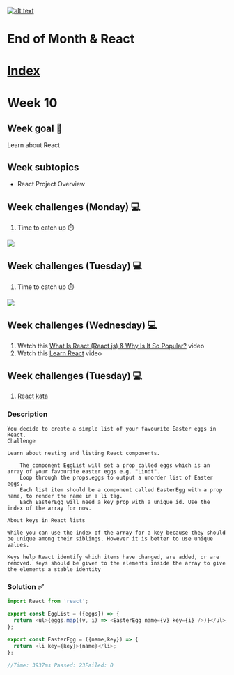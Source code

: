 <a href="https://www.core-code.io/">

![alt text](https://uploads-ssl.webflow.com/5eb2f56932c3562feab232e3/5f73550d00249e7e96c9f3de_Logo.png "corecodeio")

</a>

# End of Month & React

# [Index](/README.md)

# Week 10

## Week goal 🏁

<p>Learn about React</p>

## Week subtopics

- React Project Overview

## Week challenges (Monday) 💻

1. Time to catch up ⏱️

<img src="https://media1.giphy.com/media/QMHoU66sBXqqLqYvGO/giphy.gif?cid=ecf05e47ca1lqtqs3ad25ayukmc4zmwo1bhgqj8y03oy3bi0&rid=giphy.gif&ct=g ">

## Week challenges (Tuesday) 💻

1. Time to catch up ⏱️

<img src="https://media0.giphy.com/media/HdcimOKferlkI/giphy.gif?cid=ecf05e47scvyrwt5fdlmzxeyekycajzkg8bwt76x0t054xvq&rid=giphy.gif&ct=g">

## Week challenges (Wednesday) 💻

1. Watch this [What Is React (React js) & Why Is It So Popular?](https://www.youtube.com/watch?v=N3AkSS5hXMA&ab_channel=ProgrammingwithMosh) video
2. Watch this [Learn React](https://www.youtube.com/watch?v=hQAHSlTtcmY&ab_channel=WebDevSimplified) video

## Week challenges (Tuesday) 💻

1. [React kata](https://www.codewars.com/kata/5a95947f4a6b342636000173)

### Description

```
You decide to create a simple list of your favourite Easter eggs in React.
Challenge

Learn about nesting and listing React components.

    The component EggList will set a prop called eggs which is an array of your favourite easter eggs e.g. "Lindt".
    Loop through the props.eggs to output a unorder list of Easter eggs.
    Each list item should be a component called EasterEgg with a prop name, to render the name in a li tag.
    Each EasterEgg will need a key prop with a unique id. Use the index of the array for now.

About keys in React lists

While you can use the index of the array for a key because they should be unique among their siblings. However it is better to use unique values.

Keys help React identify which items have changed, are added, or are removed. Keys should be given to the elements inside the array to give the elements a stable identity

```

### Solution ✅

```js
import React from 'react';

export const EggList = ({eggs}) => {
  return <ul>{eggs.map((v, i) => <EasterEgg name={v} key={i} />)}</ul>;
};
 
export const EasterEgg = ({name,key}) => {
  return <li key={key}>{name}</li>;
};

//Time: 3937ms Passed: 23Failed: 0
```